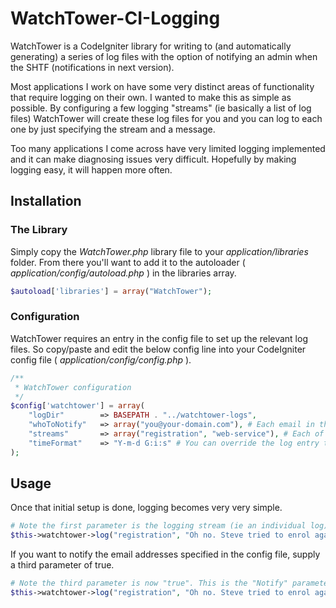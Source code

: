 WatchTower-CI-Logging
=====================

WatchTower is a CodeIgniter library for writing to (and automatically generating) a series of log files with the option of notifying an admin when the SHTF (notifications in next version). 

Most applications I work on have some very distinct areas of functionality that require logging on their own. I wanted to make this as simple as possible. By configuring a few logging "streams" (ie basically a list of log files) WatchTower will create these log files for you and you can log to each one by just specifying the stream and a message.

Too many applications I come across have very limited logging implemented and it can make diagnosing issues very difficult. Hopefully by making logging easy, it will happen more often.

## Installation
### The Library
Simply copy the _WatchTower.php_ library file to your _application/libraries_ folder. From there you'll want to add it to the autoloader ( _application/config/autoload.php_ ) in the libraries array.

```php
$autoload['libraries'] = array("WatchTower");
```

### Configuration
WatchTower requires an entry in the config file to set up the relevant log files. So copy/paste and edit the below config line into your CodeIgniter config file ( _application/config/config.php_ ).

```php
/**
 * WatchTower configuration
 */
$config['watchtower'] = array(
    "logDir"        => BASEPATH . "../watchtower-logs",
    "whoToNotify"   => array("you@your-domain.com"), # Each email in this array will be notified
    "streams"       => array("registration", "web-service"), # Each of these streams will have a .log file generated for them
    "timeFormat"    => "Y-m-d G:i:s" # You can override the log entry time format if you wish
);
```

## Usage
Once that initial setup is done, logging becomes very very simple.

```php
# Note the first parameter is the logging stream (ie an individual log)
$this->watchtower->log("registration", "Oh no. Steve tried to enrol again. Don't worry, we stopped him!");
```

If you want to notify the email addresses specified in the config file, supply a third parameter of true.

```php
# Note the third parameter is now "true". This is the "Notify" parameter.
$this->watchtower->log("registration", "Oh no. Steve tried to enrol again. Don't worry, we stopped him!", true);
```